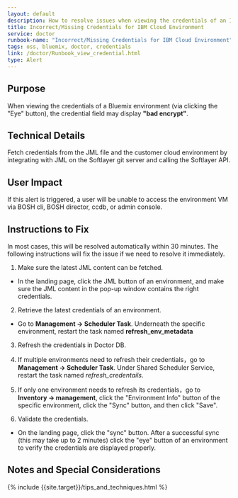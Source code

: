 ```yaml
---
layout: default
description: How to resolve issues when viewing the credentials of an IBM Cloud environment and the credential field displays "bad encypt".
title: Incorrect/Missing Credentials for IBM Cloud Environment
service: doctor
runbook-name: "Incorrect/Missing Credentials for IBM Cloud Environment"
tags: oss, bluemix, doctor, credentials
link: /doctor/Runbook_view_credential.html
type: Alert
---
```



## Purpose

When viewing the credentials of a Bluemix environment (via clicking the "Eye" button), the credential field may display **"bad encrypt"**.

## Technical Details

Fetch credentials from the JML file and the customer cloud environment by integrating with JML on the Softlayer git server and calling the Softlayer API.

## User Impact

If this alert is triggered, a user will be unable to access the environment VM via BOSH cli, BOSH director, ccdb, or admin console.

## Instructions to Fix

In most cases, this will be resolved automatically within 30 minutes. The following instructions will fix the issue if we need to resolve it immediately.

1. Make sure the latest JML content can be fetched.
  - In the landing page, click the JML button of an environment, and make sure the JML content in the pop-up window contains the right credentials.

2. Retrieve the latest credentials of an environment.
  - Go to **Management -> Scheduler Task**. Underneath the specific environment, restart the task named **refresh_env_metadata**

3. Refresh the credentials in Doctor DB.
  1. If multiple environments need to refresh their credentials，go to **Management -> Scheduler Task**. Under Shared Scheduler Service, restart the task named *refresh_credentails*.
  2. If only one environment needs to refresh its credentials，go to **Inventory -> management**, click the  "Environment Info" button of the specific environment, click the "Sync" button, and then click "Save".

4. Validate the credentials.
  - On the landing page, click the "sync" button. After a successful sync (this may take up to 2 minutes) click the "eye" button of an environment to verify the credentials are displayed properly.


## Notes and Special Considerations
  {% include {{site.target}}/tips_and_techniques.html %}
